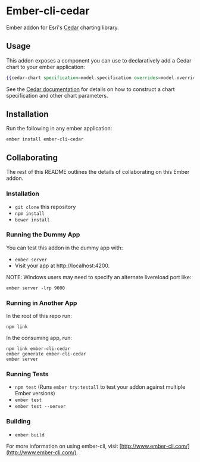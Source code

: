 # Ember-cli-cedar

Ember addon for Esri's [Cedar](https://github.com/esri/cedar) charting library.

## Usage
This addon exposes a component you can use to declaratively add a Cedar chart to your ember application:

```hbs
{{cedar-chart specification=model.specification overrides=model.overrides options=model.options}}
```

See the [Cedar documentation](http://esri.github.io/cedar/) for details on how to construct a chart specification and other chart parameters.

## Installation
Run the following in any ember application:
```
ember install ember-cli-cedar
```

## Collaborating

The rest of this README outlines the details of collaborating on this Ember addon.

### Installation

* `git clone` this repository
* `npm install`
* `bower install`

### Running the Dummy App

You can test this addon in the dummy app with:

* `ember server`
* Visit your app at http://localhost:4200.

NOTE: Windows users may need to specify an alternate livereload port like:

`ember server -lrp 9000`

### Running in Another App

In the root of this repo run:

`npm link`

In the consuming app, run:

```
npm link ember-cli-cedar
ember generate ember-cli-cedar
ember server
```

### Running Tests

* `npm test` (Runs `ember try:testall` to test your addon against multiple Ember versions)
* `ember test`
* `ember test --server`

### Building

* `ember build`

For more information on using ember-cli, visit [http://www.ember-cli.com/](http://www.ember-cli.com/).
